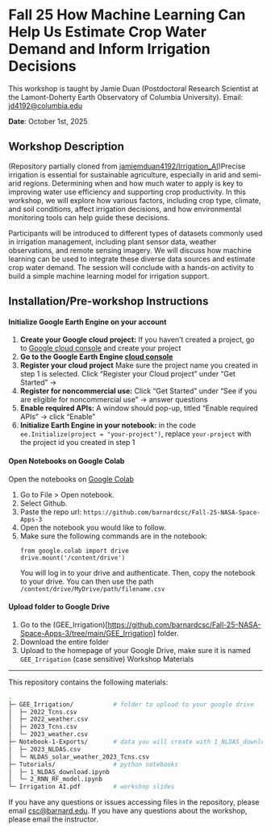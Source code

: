 #  Fall 25 How Machine Learning Can Help Us Estimate Crop Water Demand and Inform Irrigation Decisions

This workshop is taught by Jamie Duan (Postdoctoral Research Scientist at the Lamont-Doherty Earth Observatory of Columbia University).
Email: [jd4192@columbia.edu](mailto:jd4192@columbia.edu)

**Date**: October 1st, 2025

Workshop Description
---------------
(Repository partially cloned from [jamiemduan4192/Irrigation_AI](https://github.com/jamiemduan4192/Irrigation_AI))
​Precise irrigation is essential for sustainable agriculture, especially in arid and semi-arid regions. Determining when and how much water to apply is key to improving water use efficiency and supporting crop productivity. In this workshop, we will explore how various factors, including crop type, climate, and soil conditions, affect irrigation decisions, and how environmental monitoring tools can help guide these decisions. 

Participants will be introduced to different types of datasets commonly used in irrigation management, including plant sensor data, weather observations, and remote sensing imagery. We will discuss how machine learning can be used to integrate these diverse data sources and estimate crop water demand. The session will conclude with a hands-on activity to build a simple machine learning model for irrigation support.

Installation/Pre-workshop Instructions
---------------
#### Initialize Google Earth Engine on your account
1. **Create your Google cloud project:** If you haven’t created a project, go to [Google cloud console](https://console.cloud.google.com/projectcreate) and create your project
2. **Go to the Google Earth Engine [cloud console](**https://console.cloud.google.com/earth-engine/welcome)**
3. **Register your cloud project** Make sure the project name you created in step 1 is selected. Click “Register your Cloud project” under “Get Started” → 
4. **Register for noncommercial use:** Click “Get Started” under “See if you are eligible for noncommercial use” → answer questions
5. **Enable required APIs:** A window should pop-up, titled “Enable required APIs” → click “Enable”
6. **Initialize Earth Engine in your notebook:** in the code `ee.Initialize(project = "your-project")`, replace `your-project` with the project id you created in step 1

#### Open Notebooks on Google Colab
Open the notebooks on [Google Colab](https://colab.research.google.com/)
1. Go to File > Open notebook.
2. Select Github.
3. Paste the repo url: `https://github.com/barnardcsc/Fall-25-NASA-Space-Apps-3`
4. Open the notebook you would like to follow.
5. Make sure the following commands are in the notebook:
	```
	from google.colab import drive
	drive.mount('/content/drive')
	```
	You will log in to your drive and authenticate. Then, copy the notebook to your drive. You can then use the path `/content/drive/MyDrive/path/filename.csv`

#### Upload folder to Google Drive
1. Go to the (GEE_Irrigation)[https://github.com/barnardcsc/Fall-25-NASA-Space-Apps-3/tree/main/GEE_Irrigation] folder.
2. Download the entire folder
3. Upload to the homepage of your Google Drive, make sure it is named `GEE_Irrigation` (case sensitive)
Workshop Materials
---------------
This repository contains the following materials:
```bash
.
├─ GEE_Irrigation/           # folder to upload to your google drive
│  ├─ 2022_Tcns.csv
│  ├─ 2022_weather.csv
│  ├─ 2023_Tcns.csv
│  └─ 2023_weather.csv
├─ Notebook-1-Exports/       # data you will create with 1_NLDAS_download.ipynb
│  ├─ 2023_NLDAS.csv
│  └─ NLDAS_solar_weather_2023_Tcns.csv
├─ Tutorials/                # python notebooks
│  ├─ 1_NLDAS_download.ipynb
│  └─ 2_RNN_RF_model.ipynb
└─ Irrigation AI.pdf         # workshop slides
```

If you have any questions or issues accessing files in the repository, please email csc@barnard.edu. If you have any questions about the workshop, please email the instructor.
